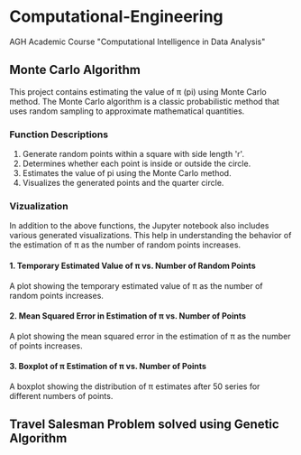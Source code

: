 # Computational-Engineering

AGH Academic Course "Computational Intelligence in Data Analysis"

## Monte Carlo Algorithm

This project contains estimating the value of π (pi) using Monte Carlo method. The Monte Carlo algorithm is a classic probabilistic method that uses random sampling to approximate mathematical quantities.

### Function Descriptions

1. Generate random points within a square with side length 'r'.
2. Determines whether each point is inside or outside the circle.
3. Estimates the value of pi using the Monte Carlo method.
4. Visualizes the generated points and the quarter circle.

### Vizualization

In addition to the above functions, the Jupyter notebook also includes various generated visualizations. This help in understanding the behavior of the estimation of π as the number of random points increases.

#### 1. Temporary Estimated Value of π vs. Number of Random Points

A plot showing the temporary estimated value of π as the number of random points increases.

#### 2. Mean Squared Error in Estimation of π vs. Number of Points

A plot showing the mean squared error in the estimation of π as the number of points increases.

#### 3. Boxplot of π Estimation of π vs. Number of Points

A boxplot showing the distribution of π estimates after 50 series for different numbers of points.

## Travel Salesman Problem solved using Genetic Algorithm
